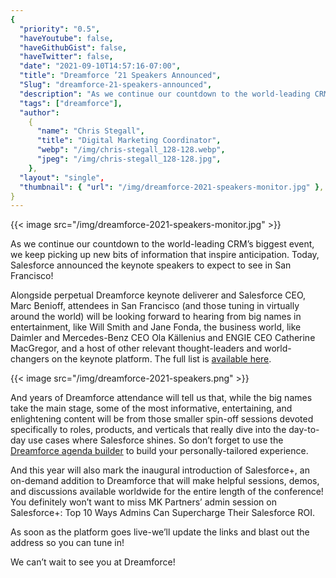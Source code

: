 ```yaml
---
{
  "priority": "0.5",
  "haveYoutube": false,
  "haveGithubGist": false,
  "haveTwitter": false,
  "date": "2021-09-10T14:57:16-07:00",
  "title": "Dreamforce ’21 Speakers Announced",
  "Slug": "dreamforce-21-speakers-announced",
  "description": "As we continue our countdown to the world-leading CRM’s biggest event, we keep picking up new bits of information that inspire…",
  "tags": ["dreamforce"],
  "author":
    {
      "name": "Chris Stegall",
      "title": "Digital Marketing Coordinator",
      "webp": "/img/chris-stegall_128-128.webp",
      "jpeg": "/img/chris-stegall_128-128.jpg",
    },
  "layout": "single",
  "thumbnail": { "url": "/img/dreamforce-2021-speakers-monitor.jpg" },
}
---
```


{{< image src="/img/dreamforce-2021-speakers-monitor.jpg" >}}

As we continue our countdown to the world-leading CRM’s biggest event, we keep picking up new bits of information that inspire anticipation. Today, Salesforce announced the keynote speakers to expect to see in San Francisco!

Alongside perpetual Dreamforce keynote deliverer and Salesforce CEO, Marc Benioff, attendees in San Francisco (and those tuning in virtually around the world) will be looking forward to hearing from big names in entertainment, like Will Smith and Jane Fonda, the business world, like Daimler and Mercedes-Benz CEO Ola Källenius and ENGIE CEO Catherine MacGregor, and a host of other relevant thought-leaders and world-changers on the keynote platform. The full list is [available here](https://www.salesforce.com/dreamforce/speakers/).

{{< image src="/img/dreamforce-2021-speakers.png" >}}

And years of Dreamforce attendance will tell us that, while the big names take the main stage, some of the most informative, entertaining, and enlightening content will be from those smaller spin-off sessions devoted specifically to roles, products, and verticals that really dive into the day-to-day use cases where Salesforce shines. So don’t forget to use the [Dreamforce agenda builder](https://www.salesforce.com/dreamforce/schedule/) to build your personally-tailored experience.

And this year will also mark the inaugural introduction of Salesforce+, an on-demand addition to Dreamforce that will make helpful sessions, demos, and discussions available worldwide for the entire length of the conference! You definitely won’t want to miss MK Partners’ admin session on Salesforce+: Top 10 Ways Admins Can Supercharge Their Salesforce ROI.

As soon as the platform goes live-we’ll update the links and blast out the address so you can tune in!

We can’t wait to see you at Dreamforce!
